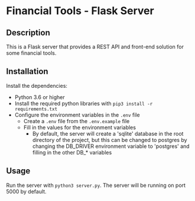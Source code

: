 # Financial Tools - Flask Server

## Description

This is a Flask server that provides a REST API and front-end solution for some financial tools.

## Installation

Install the dependencies:

* Python 3.6 or higher
* Install the required python libraries with `pip3 install -r requirements.txt`
* Configure the environment variables in the `.env` file
  * Create a `.env` file from the `.env.example` file
  * Fill in the values for the environment variables
    * By default, the server will create a 'sqlite' database in the root directory of the project, but this can be changed to postgres by changing the DB_DRIVER environment variable to 'postgres' and filling in the other DB_* variables

## Usage

Run the server with `python3 server.py`. The server will be running on port 5000 by default. 
